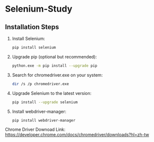 # Selenium-Study

## Installation Steps

1. Install Selenium:
   ```bash
   pip install selenium
   
2. Upgrade pip (optional but recommended):
   ```bash
   python.exe -m pip install --upgrade pip

4. Search for chromedriver.exe on your system:
   ```bash
   dir /s /p chromedriver.exe

6. Upgrade Selenium to the latest version:
   ```bash
   pip install --upgrade selenium

8. Install webdriver-manager:
   ```bash
   pip install webdriver-manager

Chrome Driver Downoad Link: https://developer.chrome.com/docs/chromedriver/downloads?hl=zh-tw

